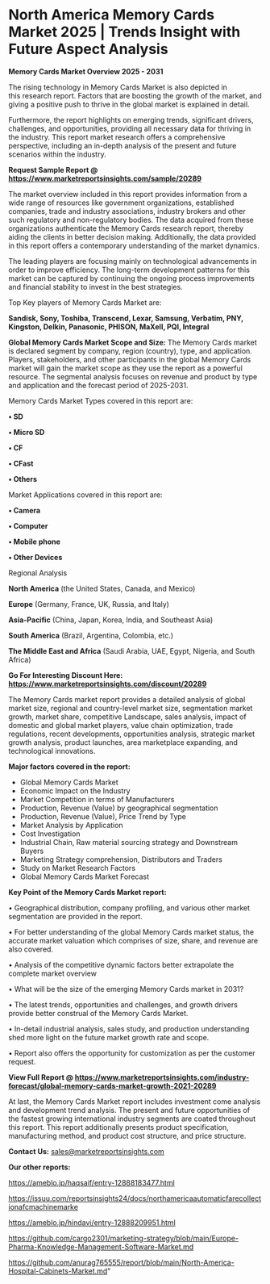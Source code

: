  # North America Memory Cards Market 2025 | Trends Insight with Future Aspect Analysis

<Strong> Memory Cards Market Overview 2025 - 2031</strong>

The rising technology in Memory Cards Market is also depicted in this research report. Factors that are boosting the growth of the market, and giving a positive push to thrive in the global market is explained in detail.

Furthermore, the report highlights on emerging trends, significant drivers, challenges, and opportunities, providing all necessary data for thriving in the industry. This report market research offers a comprehensive perspective, including an in-depth analysis of the present and future scenarios within the industry.

<strong>Request Sample Report @ <a href=https://www.marketreportsinsights.com/sample/20289>https://www.marketreportsinsights.com/sample/20289</a></strong>

The market overview included in this report provides information from a wide range of resources like government organizations, established companies, trade and industry associations, industry brokers and other such regulatory and non-regulatory bodies. The data acquired from these organizations authenticate the Memory Cards research report, thereby aiding the clients in better decision making. Additionally, the data provided in this report offers a contemporary understanding of the market dynamics.

The leading players are focusing mainly on technological advancements in order to improve efficiency. The long-term development patterns for this market can be captured by continuing the ongoing process improvements and financial stability to invest in the best strategies.

Top Key players of Memory Cards Market are:

<strong>Sandisk, Sony, Toshiba, Transcend, Lexar, Samsung, Verbatim, PNY, Kingston, Delkin, Panasonic, PHISON, MaXell, PQI, Integral</strong>

<strong><b>Global Memory Cards Market Scope and Size:</b></strong>
The Memory Cards market is declared segment by company, region (country), type, and application. Players, stakeholders, and other participants in the global Memory Cards market will gain the market scope as they use the report as a powerful resource. The segmental analysis focuses on revenue and product by type and application and the forecast period of 2025-2031.

Memory Cards Market Types covered in this report are:

<strong>• SD

• Micro SD

• CF

• CFast

• Others</strong>

Market Applications covered in this report are:

<strong>• Camera

• Computer

• Mobile phone

• Other Devices</strong> 

Regional Analysis

<strong>North America</strong> (the United States, Canada, and Mexico)

<strong>Europe</strong> (Germany, France, UK, Russia, and Italy)

<strong>Asia-Pacific</strong> (China, Japan, Korea, India, and Southeast Asia)

<strong>South America</strong> (Brazil, Argentina, Colombia, etc.)

<strong>The Middle East and Africa</strong> (Saudi Arabia, UAE, Egypt, Nigeria, and South Africa)

<strong>Go For Interesting Discount Here: <a href=https://www.marketreportsinsights.com/discount/20289>https://www.marketreportsinsights.com/discount/20289</a></strong>

The Memory Cards market report provides a detailed analysis of global market size, regional and country-level market size, segmentation market growth, market share, competitive Landscape, sales analysis, impact of domestic and global market players, value chain optimization, trade regulations, recent developments, opportunities analysis, strategic market growth analysis, product launches, area marketplace expanding, and technological innovations.

<strong><b>Major factors covered in the report:</b></strong>
<ul>
  <li>Global Memory Cards Market </li>
  <li>Economic Impact on the Industry</li>
  <li>Market Competition in terms of Manufacturers</li>
  <li>Production, Revenue (Value) by geographical segmentation</li>
  <li>Production, Revenue (Value), Price Trend by Type</li>
  <li>Market Analysis by Application</li>
  <li>Cost Investigation</li>
  <li>Industrial Chain, Raw material sourcing strategy and Downstream Buyers</li>
  <li>Marketing Strategy comprehension, Distributors and Traders</li>
  <li>Study on Market Research Factors</li>
  <li>Global Memory Cards Market Forecast</li>
</ul>

<strong><b>Key Point of the Memory Cards Market report:</b></strong>

• Geographical distribution, company profiling, and various other market segmentation are provided in the report.

• For better understanding of the global Memory Cards market status, the accurate market valuation which comprises of size, share, and revenue are also covered.

• Analysis of the competitive dynamic factors better extrapolate the complete market overview

• What will be the size of the emerging Memory Cards market in 2031?

• The latest trends, opportunities and challenges, and growth drivers provide better construal of the Memory Cards Market.

• In-detail industrial analysis, sales study, and production understanding shed more light on the future market growth rate and scope.

• Report also offers the opportunity for customization as per the customer request.

<strong><b>View Full Report @ <a href=https://www.marketreportsinsights.com/industry-forecast/global-memory-cards-market-growth-2021-20289>https://www.marketreportsinsights.com/industry-forecast/global-memory-cards-market-growth-2021-20289</a></b></strong>


At last, the Memory Cards Market report includes investment come analysis and development trend analysis. The present and future opportunities of the fastest growing international industry segments are coated throughout this report. This report additionally presents product specification, manufacturing method, and product cost structure, and price structure.

<strong>Contact Us:</strong>
sales@marketreportsinsights.com

<strong>Our other reports:</strong>

<a href=https://ameblo.jp/haqsaif/entry-12888183477.html>https://ameblo.jp/haqsaif/entry-12888183477.html</a>

<a href=https://issuu.com/reportsinsights24/docs/northamericaautomaticfarecollectionafcmachinemarke>https://issuu.com/reportsinsights24/docs/northamericaautomaticfarecollectionafcmachinemarke</a>

<a href=https://ameblo.jp/hindavi/entry-12888209951.html>https://ameblo.jp/hindavi/entry-12888209951.html</a>

<a href=https://github.com/cargo2301/marketing-strategy/blob/main/Europe-Pharma-Knowledge-Management-Software-Market.md>https://github.com/cargo2301/marketing-strategy/blob/main/Europe-Pharma-Knowledge-Management-Software-Market.md</a>

<a href=https://github.com/anurag765555/report/blob/main/North-America-Hospital-Cabinets-Market.md>https://github.com/anurag765555/report/blob/main/North-America-Hospital-Cabinets-Market.md</a>"
